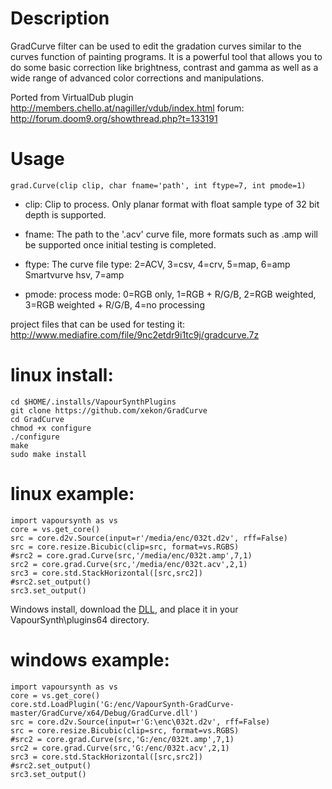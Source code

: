 Description
===========

GradCurve filter can be used to edit the gradation curves similar to the curves function of painting programs. It is a powerful tool that allows you to do some basic correction like brightness, contrast and gamma as well as a wide range of advanced color corrections and manipulations.

Ported from VirtualDub plugin http://members.chello.at/nagiller/vdub/index.html forum: http://forum.doom9.org/showthread.php?t=133191


Usage
=====

    grad.Curve(clip clip, char fname='path', int ftype=7, int pmode=1)

* clip: Clip to process. Only planar format with float sample type of 32 bit depth is supported.

* fname: The path to the '.acv' curve file, more formats such as .amp will be supported once initial testing is completed.

* ftype: The curve file type: 2=ACV, 3=csv, 4=crv, 5=map, 6=amp Smartvurve hsv, 7=amp

* pmode: process mode: 0=RGB only, 1=RGB + R/G/B, 2=RGB weighted, 3=RGB weighted + R/G/B, 4=no processing

project files that can be used for testing it: http://www.mediafire.com/file/9nc2etdr9i1tc9j/gradcurve.7z

linux install:
=====

	cd $HOME/.installs/VapourSynthPlugins
	git clone https://github.com/xekon/GradCurve
	cd GradCurve
	chmod +x configure
	./configure
	make
	sudo make install

linux example:
=====

	import vapoursynth as vs
	core = vs.get_core()
	src = core.d2v.Source(input=r'/media/enc/032t.d2v', rff=False)
	src = core.resize.Bicubic(clip=src, format=vs.RGBS)
	#src2 = core.grad.Curve(src,'/media/enc/032t.amp',7,1)
	src2 = core.grad.Curve(src,'/media/enc/032t.acv',2,1)
	src3 = core.std.StackHorizontal([src,src2])
	#src2.set_output()
	src3.set_output()
	
Windows install, download the [DLL](GradCurve/x64/Release/GradCurve.dll), and place it in your VapourSynth\plugins64 directory.
	
windows example:
=====

	import vapoursynth as vs
	core = vs.get_core()
	core.std.LoadPlugin('G:/enc/VapourSynth-GradCurve-master/GradCurve/x64/Debug/GradCurve.dll')
	src = core.d2v.Source(input=r'G:\enc\032t.d2v', rff=False)
	src = core.resize.Bicubic(clip=src, format=vs.RGBS)
	#src2 = core.grad.Curve(src,'G:/enc/032t.amp',7,1)
	src2 = core.grad.Curve(src,'G:/enc/032t.acv',2,1)
	src3 = core.std.StackHorizontal([src,src2])
	#src2.set_output()
	src3.set_output()